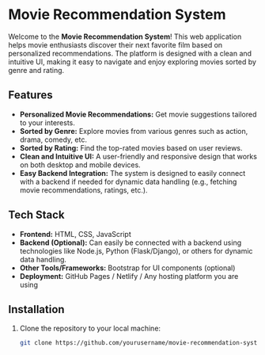 # Movie Recommendation System

Welcome to the **Movie Recommendation System**! This web application helps movie enthusiasts discover their next favorite film based on personalized recommendations. The platform is designed with a clean and intuitive UI, making it easy to navigate and enjoy exploring movies sorted by genre and rating.

## Features

- **Personalized Movie Recommendations:** Get movie suggestions tailored to your interests.
- **Sorted by Genre:** Explore movies from various genres such as action, drama, comedy, etc.
- **Sorted by Rating:** Find the top-rated movies based on user reviews.
- **Clean and Intuitive UI:** A user-friendly and responsive design that works on both desktop and mobile devices.
- **Easy Backend Integration:** The system is designed to easily connect with a backend if needed for dynamic data handling (e.g., fetching movie recommendations, ratings, etc.).

## Tech Stack

- **Frontend:** HTML, CSS, JavaScript
- **Backend (Optional):** Can easily be connected with a backend using technologies like Node.js, Python (Flask/Django), or others for dynamic data handling.
- **Other Tools/Frameworks:** Bootstrap for UI components (optional)
- **Deployment:** GitHub Pages / Netlify / Any hosting platform you are using

## Installation

1. Clone the repository to your local machine:

   ```bash
   git clone https://github.com/yourusername/movie-recommendation-system.git
